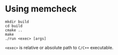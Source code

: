 # Using memcheck

```
mkdir build
cd build
cmake ..
make
./run <exec> [args]
```

`<exec>` is relative or absolute path to `C/C++` executable.
